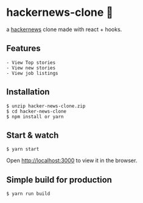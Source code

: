 # hackernews-clone 🚀

a [hackernews][hacker_news_link] clone made with react + hooks.

## Features

    - View Top stories
    - View new stories
    - View job listings

## Installation

    $ unzip hacker-news-clone.zip
    $ cd hacker-news-clone
    $ npm install or yarn

## Start & watch

    $ yarn start

Open [http://localhost:3000](http://localhost:3000) to view it in the browser.

## Simple build for production

    $ yarn run build

[hacker_news_link]: https://news.ycombinator.com/news
